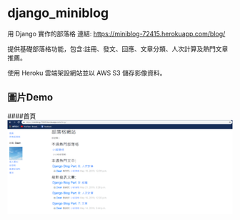 django_miniblog
====
用 Django 實作的部落格
連結:
https://miniblog-72415.herokuapp.com/blog/

提供基礎部落格功能，包含:註冊、發文、回應、文章分類、人次計算及熱門文章推薦。

使用 Heroku 雲端架設網站並以 AWS S3 儲存影像資料。

圖片Demo
----
####首頁
![index](https://github.com/dkdkwizard/django_miniblog/blob/master/demo_pics/1.png)
